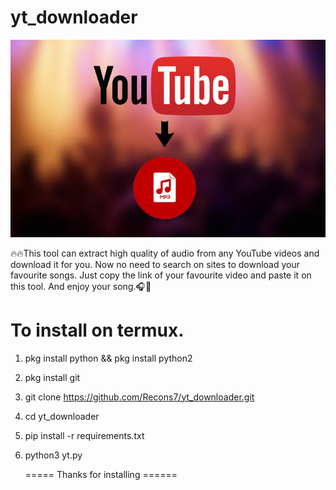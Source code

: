 # yt_downloader

![](Image.png)

🔥🔥This tool can extract high quality of audio from any YouTube videos and download it for you. Now no need to search on sites to download your favourite songs. Just copy the link of your favourite video and paste it on this tool. And enjoy your song.🎧🎵


To install on termux.
=====================

1) pkg install python && pkg install python2

2) pkg install git

3) git clone https://github.com/Recons7/yt_downloader.git

4) cd yt_downloader

5) pip install -r requirements.txt

6) python3 yt.py





 
     ===== Thanks for installing ======
